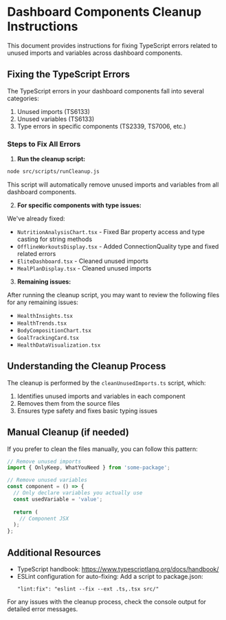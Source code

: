 
# Dashboard Components Cleanup Instructions

This document provides instructions for fixing TypeScript errors related to unused imports and variables across dashboard components.

## Fixing the TypeScript Errors

The TypeScript errors in your dashboard components fall into several categories:
1. Unused imports (TS6133)
2. Unused variables (TS6133)
3. Type errors in specific components (TS2339, TS7006, etc.)

### Steps to Fix All Errors

1. **Run the cleanup script:**

```bash
node src/scripts/runCleanup.js
```

This script will automatically remove unused imports and variables from all dashboard components.

2. **For specific components with type issues:**

We've already fixed:
- `NutritionAnalysisChart.tsx` - Fixed Bar property access and type casting for string methods
- `OfflineWorkoutsDisplay.tsx` - Added ConnectionQuality type and fixed related errors
- `EliteDashboard.tsx` - Cleaned unused imports
- `MealPlanDisplay.tsx` - Cleaned unused imports

3. **Remaining issues:**

After running the cleanup script, you may want to review the following files for any remaining issues:
- `HealthInsights.tsx`
- `HealthTrends.tsx`
- `BodyCompositionChart.tsx`
- `GoalTrackingCard.tsx`
- `HealthDataVisualization.tsx`

## Understanding the Cleanup Process

The cleanup is performed by the `cleanUnusedImports.ts` script, which:
1. Identifies unused imports and variables in each component
2. Removes them from the source files
3. Ensures type safety and fixes basic typing issues

## Manual Cleanup (if needed)

If you prefer to clean the files manually, you can follow this pattern:

```typescript
// Remove unused imports
import { OnlyKeep, WhatYouNeed } from 'some-package';

// Remove unused variables
const component = () => {
  // Only declare variables you actually use
  const usedVariable = 'value';
  
  return (
    // Component JSX
  );
};
```

## Additional Resources

- TypeScript handbook: https://www.typescriptlang.org/docs/handbook/
- ESLint configuration for auto-fixing: Add a script to package.json:
  ```
  "lint:fix": "eslint --fix --ext .ts,.tsx src/"
  ```

For any issues with the cleanup process, check the console output for detailed error messages.
